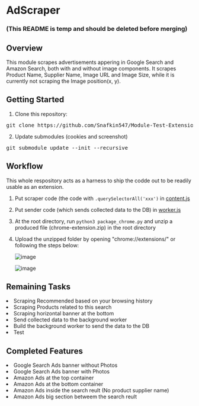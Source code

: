 # AdScraper 
### (This README is temp and should be deleted before merging)

## Overview
This module scrapes advertisements appering in Google Search and Amazon Search, both with and without image components.
It scrapes Product Name, Supplier Name, Image URL and Image Size, while it is currently not scraping the Image position(x, y).

## Getting Started
1) Clone this repository:
<pre>
git clone https://github.com/Snafkin547/Module-Test-Extension.git
</pre>

2) Update submodules (cookies and screenshot)
<pre>
git submodule update --init --recursive
</pre>


## Workflow

This whole respository acts as a harness to ship the codde out to be readily usable as an extension.

1) Put scraper code (the code with `.querySelectorAll('xxx')` in <a href="https://github.com/Snafkin547/Module-Test-Extension/blob/AD_scraper/modules/AdScraper/js/content.js">content.js</a>

2) Put sender code (which sends collected data to the DB) in <a href="https://github.com/Snafkin547/Module-Test-Extension/blob/AD_scraper/modules/AdScraper/js/worker.js">worker.js </a>

3) At the root directory, run `python3 package_chrome.py` and unzip a produced file (chrome-extension.zip) in the root directory

4) Upload the unzipped folder by opening "chrome://extensions/" or following the steps below:

<ul>

<Step1>

![image](https://user-images.githubusercontent.com/62607343/207383200-c0599d5c-afbe-4905-8968-33c4f03be86e.png)


<Step2>

![image](https://user-images.githubusercontent.com/62607343/207383385-cf3cbc16-852d-4030-80ed-99e886f2b4d6.png)

</ul>

## Remaining Tasks

<li> Scraping Recommended based on your browsing history
<li> Scraping Products related to this search
<li> Scraping horizontal banner at the bottom

<li> Send collected data to the background worker
<li> Build the background worker to send the data to the DB

<li> Test
 
## Completed Features

<li> Google Search Ads banner without Photos
<li> Google Search Ads banner with Photos  

<li> Amazon Ads at the top container
<li> Amazon Ads at the bottom container  
<li> Amazon Ads inside the search reult (No product supplier name)
<li> Amazon Ads big section betweem the search reult
  
